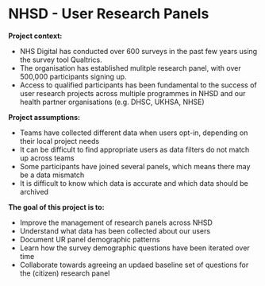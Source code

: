 # NHSD - User Research Panels

**Project context:**
- NHS Digital has conducted over 600 surveys in the past few years using the survey tool Qualtrics.
- The organisation has established mulitple research panel, with over 500,000 participants signing up.
- Access to qualified participants has been fundamental to the success of user research projects across multiple programmes in NHSD and our health partner organisations (e.g. DHSC, UKHSA, NHSE)


**Project assumptions:**
- Teams have collected different data when users opt-in, depending on their local project needs
- It can be difficult to find appropriate users as data filters do not match up across teams
- Some participants have joined several panels, which means there may be a data mismatch
- It is difficult to know which data is accurate and which data should be archived

**The goal of this project is to:**
- Improve the management of research panels across NHSD
- Understand what data has been collected about our users 
- Document UR panel demographic patterns
- Learn how the survey demographic questions have been iterated over time
- Collaborate towards agreeing an updaed baseline set of questions for the (citizen) research panel 
